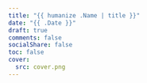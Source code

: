 ```yaml
---
title: "{{ humanize .Name | title }}"
date: "{{ .Date }}"
draft: true
comments: false
socialShare: false
toc: false
cover:
  src: cover.png
---
```

